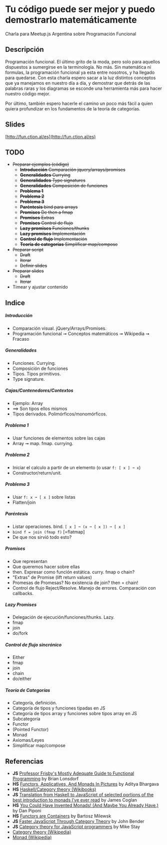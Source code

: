 # Tu código puede ser mejor y puedo demostrarlo matemáticamente

Charla para Meetup.js Argentina sobre Programación Funcional

## Descripción
Programación funcional. El último grito de la moda, pero solo para aquellos dispuestos a sumergirse en la terminología. No más. Sin matemática ni formulas, la programación funcional ya esta entre nosotros, y ha llegado para quedarse. Con esta charla espero sacar a la luz distintos conceptos que ya manejamos en nuestro día a día, y demostrar que detrás de las palabras raras y los diagramas se esconde una herramienta más para hacer nuestro código mejor.


Por último, también espero hacerle el camino un poco más fácil a quien quiera profundizar en los fundamentos de la teoría de categorías.

## Slides
[http://fun.ction.al/es](http://fun.ction.al/es)

## TODO
* ~~Preparar ejemplos (código)~~
    * ~~**Introducción** Comparación jquery/arrays/promises~~
    * ~~**Generalidades** Currying~~
    * ~~**Generalidades** Type signatures~~
    * ~~**Generalidades** Composición de funciones~~
    * ~~**Problema 1**~~
    * ~~**Problema 2**~~
    * ~~**Problema 3**~~
    * ~~**Paréntesis** bind para arrays~~
    * ~~**Promises** De then a fmap~~
    * ~~**Promises** Extras~~
    * ~~**Promises** Control de flujo~~
    * ~~**Lazy promises** Funciones/thunks~~
    * ~~**Lazy promises** Implementación~~
    * ~~**Control de flujo** Implementación~~
    * ~~**Teoría de categorías** Simplificar map/compose~~
* ~~Preparar script~~
    * ~~Draft~~
    * ~~Iterar~~
    * ~~Definir slides~~
* ~~Preparar slides~~
    * ~~Draft~~
    * ~~Iterar~~
* Timear y ajustar contenido

## Indice
##### Introducción
* Comparación visual. jQuery/Arrays/Promises.
* Programación funcional ➞ Conceptos matemáticos ➞ Wikipedia ➞ Fracaso

##### Generalidades
* Funciones. Currying.
* Composición de funciones
* Tipos. Tipos primitivos.
* Type signature.

##### Cajas/Contenedores/Contextos
* Ejemplo: Array
* ⟹ Son tipos ellos mismos
* Tipos derivados. Polimórficos/monomórficos.

##### Problema 1
* Usar funciones de elementos sobre las cajas
* Array ➞ map. fmap. currying.

##### Problema 2
* Iniciar el calculo a partir de un elemento (o usar ```f: [ x ] ➞ x```)
* Constructor/return/unit.

##### Problema 3
* Usar ```f: x ➞ [ x ]``` sobre listas
* Flatten/join

##### Paréntesis
* Listar operaciones. bind. ```[ x ] ➞ (x ➞ [ x ]) ➞ [ x ]```
* ```bind f = join (fmap f)``` [=flatmap]
* De que nos sirvió todo esto?

##### Promises
* Que representan
* Que queremos hacer sobre ellas
* then. Expresar como función estática. curry. fmap o chain?
* "Extras" de Promise (lift return values)
* Promesas de Promesas? No existencia de join? then = chain!
* Control de flujo Reject/Resolve. Manejo de errores. Comparación con callbacks.

##### Lazy Promises
* Delegación de ejecución/funciones/thunks. Lazy.
* fmap
* join
* do/fork

##### Control de flujo sincrónico
* Either
* fmap
* join
* chain
* do/either

##### Teoría de Categorías
* Categoría, definición.
* Categoría de tipos y funciones tipadas en JS
* Categoría de tipos array y funciones sobre tipos array en JS
* Subcategoría
* Functor
* (Pointed Functor)
* Monad
* Axiomas/Leyes
* Simplificar map/compose

## Referencias
* **JS** [Professor Frisby's Mostly Adequate Guide to Functional Programming](https://drboolean.gitbooks.io/mostly-adequate-guide/content/) by Brian Lonsdorf
* **HS** [Functors, Applicatives, And Monads In Pictures](http://adit.io/posts/2013-04-17-functors,_applicatives,_and_monads_in_pictures.html) by Aditya Bhargava
* **HS** [Haskell/Category theory (Wikibooks)](https://en.wikibooks.org/wiki/Haskell/Category_theory)
* **JS** [Translation from Haskell to JavaScript of selected portions of the best introduction to monads I’ve ever read](https://blog.jcoglan.com/2011/03/05/translation-from-haskell-to-javascript-of-selected-portions-of-the-best-introduction-to-monads-ive-ever-read/) by James Coglan
* **HS** [You Could Have Invented Monads! (And Maybe You Already Have.)](http://blog.sigfpe.com/2006/08/you-could-have-invented-monads-and.html) by Dan Piponi
* **HS** [Functors are Containers](https://bartoszmilewski.com/2014/01/14/functors-are-containers/) by Bartosz Milewsk
* **JS** [Faster JavaScript Through Category Theory](http://johnbender.us/2012/02/29/faster-javascript-through-category-theory/) by John Bender
* **JS** [Category theory for JavaScript programmers](https://www.youtube.com/playlist?list=PLwuUlC2HlHGe7vmItFmrdBLn6p0AS8ALX) by Mike Stay
* [Category theory (Wikipedia)](https://en.wikipedia.org/wiki/Category_theory)
* [Monad (Wikipedia)](https://en.wikipedia.org/wiki/Monad_(functional_programming))

